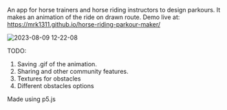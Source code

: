 An app for horse trainers and horse riding instructors to design parkours. It makes an animation of the ride on drawn route.
Demo live at: https://mrk1311.github.io/horse-riding-parkour-maker/

![2023-08-09 12-22-08](https://github.com/mrk1311/horse-riding-parkour-maker/assets/118681545/f6ebfd8d-70f1-4c1f-af30-f0d9f8345c9d)

TODO:
1. Saving .gif of the animation.
2. Sharing and other community features.
3. Textures for obstacles
4. Different obstacles options


Made using p5.js
